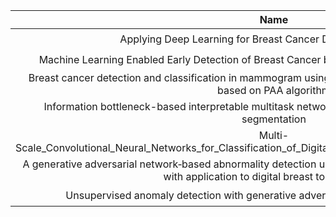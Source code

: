 |Name|doi|Assign|
|:--:|:--:|:--:|
|Applying Deep Learning for Breast Cancer Detection in Radiology|https://doi.org/10.3390/curroncol29110690|⭐|
|Machine Learning Enabled Early Detection of Breast Cancer by Structural Analysis of Mammograms|http://dx.doi.org/10.32604/cmc.2021.013774|⭐|
|Breast cancer detection and classification in mammogram using a three-stage deep learning framework based on PAA algorithm|https://doi.org/10.1016/j.artmed.2022.102419|⭐|
|Information bottleneck-based interpretable multitask network for breast cancer classification and segmentation|https://doi.org/10.1016/j.media.2022.102687|⭐|
|Multi-Scale_Convolutional_Neural_Networks_for_Classification_of_Digital_Mammograms_With_Breast_Calcifications | https://doi.org/10.1109/ACCESS.2021.3104627|⭐|
|A generative adversarial network‑based abnormality detection using only normal images for model training with application to digital breast tomosynthesis|https://doi.org/10.1038/s41598-021-89626-1|⭐|
|Unsupervised anomaly detection with generative adversarial networks in mammography|https://doi.org/10.1038/s41598-023-29521-z|⭐|

